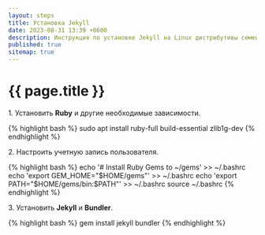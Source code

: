 ```yaml
---
layout: steps
title: Установка Jekyll
date: 2023-08-31 13:39 +0600
description: Инструкция по установке Jekyll на Linux дистрибутивы семейства Debian и инициализации шаблона.
published: true
sitemap: true
---
```


# {{ page.title }}

1\. Установить **Ruby** и другие необходимые зависимости.

{% highlight bash %}
sudo apt install ruby-full build-essential zlib1g-dev
{% endhighlight %}

2\. Настроить учетную запись пользователя.

{% highlight bash %}
echo '# Install Ruby Gems to ~/gems' >> ~/.bashrc
echo 'export GEM_HOME="$HOME/gems"' >> ~/.bashrc
echo 'export PATH="$HOME/gems/bin:$PATH"' >> ~/.bashrc
source ~/.bashrc
{% endhighlight %}

3\. Установить **Jekyll** и **Bundler**.

{% highlight bash %}
gem install jekyll bundler
{% endhighlight %}
